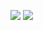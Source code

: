
![](https://i.pinimg.com/564x/57/7e/31/577e31e3c03ec557e1b0fe928d36832b.jpg)
![](https://media.discordapp.net/attachments/1168228363631083530/1168230744204775465/5907842D-1E05-4A13-93B6-DFB85C900484.jpg?ex=655102aa&is=653e8daa&hm=d1302dd4228f732ca5d297d538fcbbc56d10ee3a578f8a9ebd627cf0568aa857&=&width=656&height=612)
